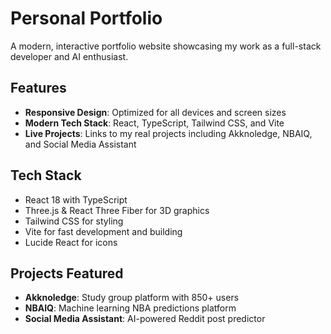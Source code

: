 # Personal Portfolio

A modern, interactive portfolio website showcasing my work as a full-stack developer and AI enthusiast.

## Features

- **Responsive Design**: Optimized for all devices and screen sizes
- **Modern Tech Stack**: React, TypeScript, Tailwind CSS, and Vite
- **Live Projects**: Links to my real projects including Akknoledge, NBAIQ, and Social Media Assistant

## Tech Stack

- React 18 with TypeScript
- Three.js & React Three Fiber for 3D graphics
- Tailwind CSS for styling
- Vite for fast development and building
- Lucide React for icons

## Projects Featured

- **Akknoledge**: Study group platform with 850+ users
- **NBAIQ**: Machine learning NBA predictions platform
- **Social Media Assistant**: AI-powered Reddit post predictor